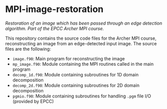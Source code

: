 # MPI-image-restoration
*Restoration of an image which has been passed through an edge detection algorithm. Part of the EPCC Archer MPI course.*


This repository contains the source code files for the Archer MPI course, reconstructing an image from an edge-detected 
input image. The source files are the following:

  *  ```image.f90```: Main program for reconstructing the image
  *  ```mp_image.f90```: Module containing the MPI routines called in the main program
  *  ```decomp_1d.f90```: Module containing subroutines for 1D domain decomposition
  *  ```decomp_2d.f90```: Module containing subroutines for 2D domain decomposition
  *  ```pgmio.f90```: Module containing subroutines for handling ```.pgm``` file I/O (provided by EPCC)

